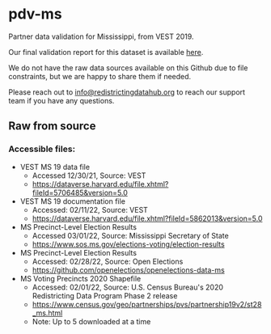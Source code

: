 # pdv-ms
Partner data validation for Mississippi, from VEST 2019. 

Our final validation report for this dataset is available [here](https://redistrictingdatahub.org/dataset/vest-2019-mississippi-precinct-and-election-results/).

We do not have the raw data sources available on this Github due to file constraints, but we are happy to share them if needed. 

Please reach out to info@redistrictingdatahub.org to reach our support team if you have any questions.

## Raw from source

### Accessible files: 
- VEST MS 19 data file
  - Accessed 12/30/21, Source: VEST
  - https://dataverse.harvard.edu/file.xhtml?fileId=5706485&version=5.0
- VEST MS 19 documentation file
  - Accessed: 02/11/22, Source: VEST
  - https://dataverse.harvard.edu/file.xhtml?fileId=5862013&version=5.0
- MS Precinct-Level Election Results
  - Accessed 03/01/22, Source: Mississippi Secretary of State
  - https://www.sos.ms.gov/elections-voting/election-results
- MS Precinct-Level Election Results
  - Accessed: 02/28/22, Source: Open Elections
  - https://github.com/openelections/openelections-data-ms
- MS Voting Precincts 2020 Shapefile
  - Accessed: 02/01/22, Source: U.S. Census Bureau's 2020 Redistricting Data Program Phase 2 release
  - https://www.census.gov/geo/partnerships/pvs/partnership19v2/st28_ms.html
  - Note: Up to 5 downloaded at a time


